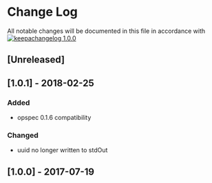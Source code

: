 # Change Log

All notable changes will be documented in this file in accordance with
[![keepachangelog 1.0.0](https://img.shields.io/badge/keepachangelog-1.0.0-brightgreen.svg)](http://keepachangelog.com/en/1.0.0/)

## \[Unreleased]

## \[1.0.1] - 2018-02-25

### Added

- opspec 0.1.6 compatibility

### Changed

- uuid no longer written to stdOut

## \[1.0.0] - 2017-07-19

